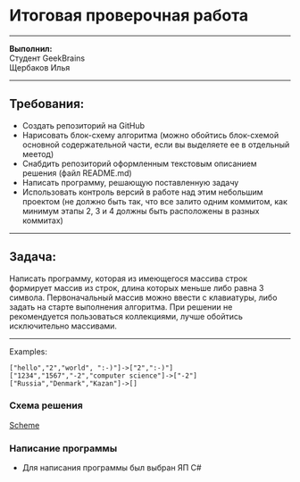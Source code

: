 # Итоговая проверочная работа
___
**Выполнил:**  
Студент GeekBrains  
Щербаков Илья
___
## Требования:
- Создать репозиторий на GitHub
- Нарисовать блок-схему алгоритма (можно обойтись блок-схемой основной содержательной части, если вы выделяете ее в отдельный меетод)
- Снабдить репозиторий оформленным текстовым описанием решения (файл README.md)
- Написать программу, решающую поставленную задачу
- Использовать контроль версий в работе над этим небольшим проектом (не должно быть так, что все залито одним коммитом, как минимум этапы 2, 3 и 4 должны быть расположены в разных коммитах)
___
## Задача:

Написать программу, которая из имеющегося массива строк формирует массив из строк, длина которых меньше либо равна 3 символа. Первоначальный массив можно ввести с клавиатуры, либо задать на старте выполнения алгоритма. При решении не рекомендуется пользоваться коллекциями, лучше обойтись исключительно массивами.
___
Examples:
```
["hello","2","world", ":-)"]->["2",":-)"]
["1234","1567","-2","computer science"]->["-2"]
["Russia","Denmark","Kazan"]->[]
```

### Схема решения
[Scheme](Scheme/2.jpg)

### Написание программы
- Для написания программы был выбран ЯП C#